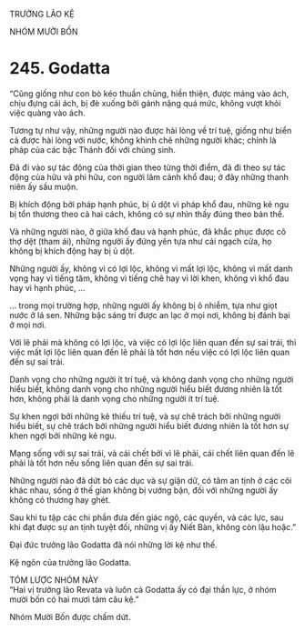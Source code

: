 TRƯỞNG LÃO KỆ

NHÓM MƯỜI BỐN

# 245. Godatta

“Cũng giống như con bò kéo thuần chủng, hiền thiện, được máng vào ách, chịu đựng cái ách, bị đè xuống bởi gánh nặng quá mức, không vượt khỏi việc quàng vào ách.

Tương tự như vậy, những người nào được hài lòng về trí tuệ, giống như biển cả được hài lòng với nước, không khinh chê những người khác; chính là pháp của các bậc Thánh đối với chúng sinh.

Đã đi vào sự tác động của thời gian theo từng thời điểm, đã đi theo sự tác động của hữu và phi hữu, con người lâm cảnh khổ đau; ở đây những thanh niên ấy sầu muộn.

Bị khích động bởi pháp hạnh phúc, bị ủ dột vì pháp khổ đau, những kẻ ngu bị tổn thương theo cả hai cách, không có sự nhìn thấy đúng theo bản thể.

Và những người nào, ở giữa khổ đau và hạnh phúc, đã khắc phục được cô thợ dệt (tham ái), những người ấy đứng yên tựa như cái ngạch cửa, họ không bị khích động hay bị ủ dột.

Những người ấy, không vì có lợi lộc, không vì mất lợi lộc, không vì mất danh vọng hay vì tiếng tăm, không vì tiếng chê hay vì lời khen, không vì khổ đau hay vì hạnh phúc, …

… trong mọi trường hợp, những người ấy không bị ô nhiễm, tựa như giọt nước ở lá sen. Những bậc sáng trí được an lạc ở mọi nơi, không bị đánh bại ở mọi nơi.

Với lẽ phải mà không có lợi lộc, và việc có lợi lộc liên quan đến sự sai trái, thì việc mất lợi lộc liên quan đến lẽ phải là tốt hơn nếu việc có lợi lộc liên quan đến sự sai trái.

Danh vọng cho những người ít trí tuệ, và không danh vọng cho những người hiểu biết, không danh vọng cho những người hiểu biết đương nhiên là tốt hơn, không phải là danh vọng cho những người ít trí tuệ.

Sự khen ngợi bởi những kẻ thiếu trí tuệ, và sự chê trách bởi những người hiểu biết, sự chê trách bởi những người hiểu biết đương nhiên là tốt hơn sự khen ngợi bởi những kẻ ngu.

Mạng sống với sự sai trái, và cái chết bởi vì lẽ phải, cái chết liên quan đến lẽ phải là tốt hơn nếu sống liên quan đến sự sai trái.

Những người nào đã dứt bỏ các dục và sự giận dữ, có tâm an tịnh ở các cõi khác nhau, sống ở thế gian không bị vướng bận, đối với những người ấy không có thương hay ghét.

Sau khi tu tập các chi phần đưa đến giác ngộ, các quyền, và các lực, sau khi đạt được sự an tịnh tuyệt đối, những vị ấy Niết Bàn, không còn lậu hoặc.”

Đại đức trưởng lão Godatta đã nói những lời kệ như thế.

Kệ ngôn của trưởng lão Godatta.

TÓM LƯỢC NHÓM NÀY  
“Hai vị trưởng lão Revata và luôn cả Godatta ấy có đại thần lực, ở nhóm mười bốn có hai mươi tám câu kệ.”

Nhóm Mười Bốn được chấm dứt.
